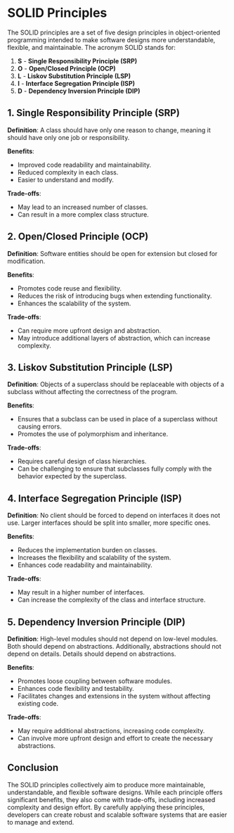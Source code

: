 # SOLID Principles

The SOLID principles are a set of five design principles in object-oriented programming intended to make software designs more understandable, flexible, and maintainable. The acronym SOLID stands for:

1. **S** - **Single Responsibility Principle (SRP)**
2. **O** - **Open/Closed Principle (OCP)**
3. **L** - **Liskov Substitution Principle (LSP)**
4. **I** - **Interface Segregation Principle (ISP)**
5. **D** - **Dependency Inversion Principle (DIP)**

## 1. Single Responsibility Principle (SRP)

**Definition**: A class should have only one reason to change, meaning it should have only one job or responsibility.

**Benefits**:
- Improved code readability and maintainability.
- Reduced complexity in each class.
- Easier to understand and modify.

**Trade-offs**:
- May lead to an increased number of classes.
- Can result in a more complex class structure.

## 2. Open/Closed Principle (OCP)

**Definition**: Software entities should be open for extension but closed for modification.

**Benefits**:
- Promotes code reuse and flexibility.
- Reduces the risk of introducing bugs when extending functionality.
- Enhances the scalability of the system.

**Trade-offs**:
- Can require more upfront design and abstraction.
- May introduce additional layers of abstraction, which can increase complexity.

## 3. Liskov Substitution Principle (LSP)

**Definition**: Objects of a superclass should be replaceable with objects of a subclass without affecting the correctness of the program.

**Benefits**:
- Ensures that a subclass can be used in place of a superclass without causing errors.
- Promotes the use of polymorphism and inheritance.

**Trade-offs**:
- Requires careful design of class hierarchies.
- Can be challenging to ensure that subclasses fully comply with the behavior expected by the superclass.

## 4. Interface Segregation Principle (ISP)

**Definition**: No client should be forced to depend on interfaces it does not use. Larger interfaces should be split into smaller, more specific ones.

**Benefits**:
- Reduces the implementation burden on classes.
- Increases the flexibility and scalability of the system.
- Enhances code readability and maintainability.

**Trade-offs**:
- May result in a higher number of interfaces.
- Can increase the complexity of the class and interface structure.

## 5. Dependency Inversion Principle (DIP)

**Definition**: High-level modules should not depend on low-level modules. Both should depend on abstractions. Additionally, abstractions should not depend on details. Details should depend on abstractions.

**Benefits**:
- Promotes loose coupling between software modules.
- Enhances code flexibility and testability.
- Facilitates changes and extensions in the system without affecting existing code.

**Trade-offs**:
- May require additional abstractions, increasing code complexity.
- Can involve more upfront design and effort to create the necessary abstractions.

## Conclusion

The SOLID principles collectively aim to produce more maintainable, understandable, and flexible software designs. While each principle offers significant benefits, they also come with trade-offs, including increased complexity and design effort. By carefully applying these principles, developers can create robust and scalable software systems that are easier to manage and extend.